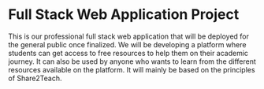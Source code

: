 # Full Stack Web Application Project
This is our professional full stack web application that will be deployed for the general public once finalized.
We will be developing a platform where students can get access to free resources to help them on their academic journey.
It can also be used by anyone who wants to learn from the different resources available on the platform.
It will mainly be based on the principles of Share2Teach.
